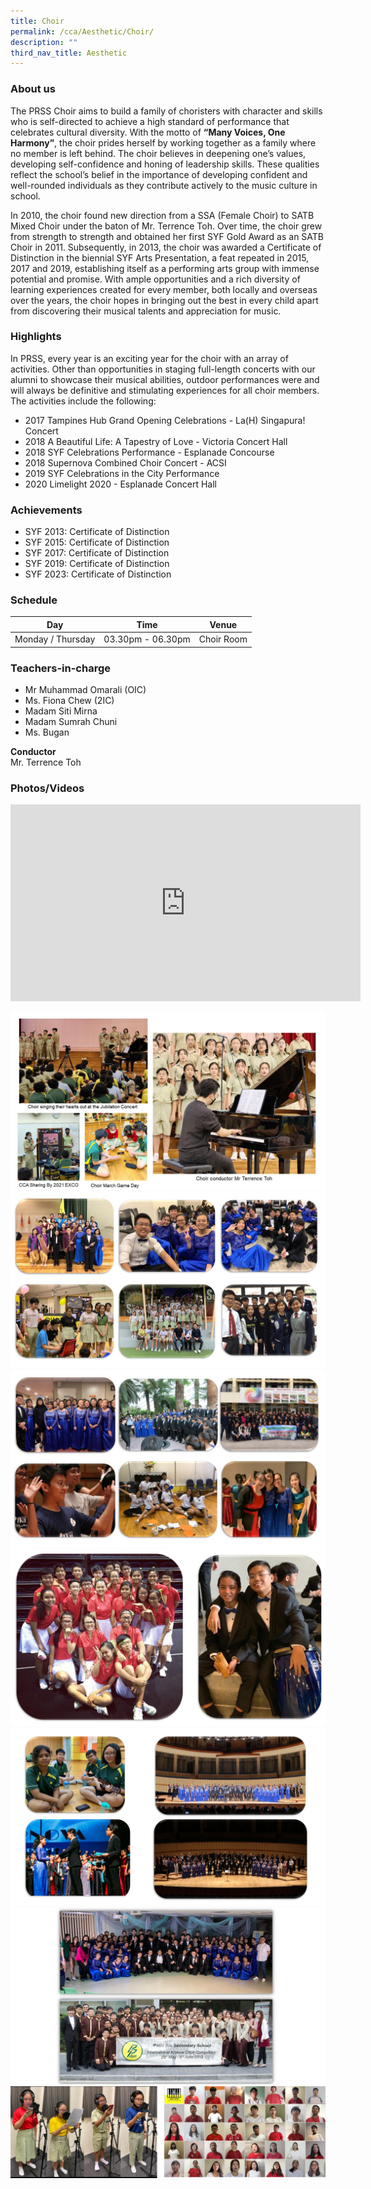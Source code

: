 ```yaml
---
title: Choir
permalink: /cca/Aesthetic/Choir/
description: ""
third_nav_title: Aesthetic
---
```

### About us

The PRSS Choir aims to build a family of choristers with character and skills who is self-directed to achieve a high standard of performance that celebrates cultural diversity. With the motto of **“Many Voices, One Harmony”**, the choir prides herself by working together as a family where no member is left behind. The choir believes in deepening one’s values, developing self-confidence and honing of leadership skills. These qualities reflect the school’s belief in the importance of developing confident and well-rounded individuals as they contribute actively to the music culture in school.

In 2010, the choir found new direction from a SSA (Female Choir) to SATB Mixed Choir under the baton of Mr. Terrence Toh. Over time, the choir grew from strength to strength and obtained her first SYF Gold Award as an SATB Choir in 2011. Subsequently, in 2013, the choir was awarded a Certificate of Distinction in the biennial SYF Arts Presentation, a feat repeated in 2015, 2017 and 2019, establishing itself as a performing arts group with immense potential and promise. With ample opportunities and a rich diversity of learning experiences created for every member, both locally and overseas over the years, the choir hopes in bringing out the best in every child apart from discovering their musical talents and appreciation for music.

### Highlights

In PRSS, every year is an exciting year for the choir with an array of activities. Other than opportunities in staging full-length concerts with our alumni to showcase their musical abilities, outdoor performances were and will always be definitive and stimulating experiences for all choir members. The activities include the following:

* 2017 Tampines Hub Grand Opening Celebrations - La(H) Singapura! Concert
* 2018 A Beautiful Life: A Tapestry of Love - Victoria Concert Hall
* 2018 SYF Celebrations Performance - Esplanade Concourse
* 2018 Supernova Combined Choir Concert - ACSI
* 2019 SYF Celebrations in the City Performance
* 2020 Limelight 2020 - Esplanade Concert Hall

### Achievements

* SYF 2013: Certificate of Distinction
* SYF 2015: Certificate of Distinction
* SYF 2017: Certificate of Distinction
* SYF 2019: Certificate of Distinction
* SYF 2023: Certificate of Distinction

### Schedule

| Day | Time | Venue |
| -------- | -------- | -------- |
| Monday / Thursday | 03.30pm - 06.30pm | Choir Room |

### Teachers-in-charge

* Mr Muhammad Omarali (OIC) 
* Ms. Fiona Chew (2IC) 
* Madam Siti Mirna 
* Madam Sumrah Chuni 
* Ms. Bugan

**Conductor**<br>
Mr. Terrence Toh

### Photos/Videos

<iframe width="560" height="315" src="https://www.youtube.com/embed/5T8rVnL3f_I" title="YouTube video player" frameborder="0" allow="accelerometer; autoplay; clipboard-write; encrypted-media; gyroscope; picture-in-picture" allowfullscreen=""></iframe>

![](/images/Choir%20Images.jpeg)
![](/images/Choir%20Photo%201.jpeg)
![](/images/Choir%20Photo%202.jpeg)
![](/images/Choir%20Photo%203.jpeg)
![](/images/Choir%20Photo%204.jpeg)
![](/images/Choir%20Photo%205.jpeg)
![](/images/Choir%20Photo_6.png)